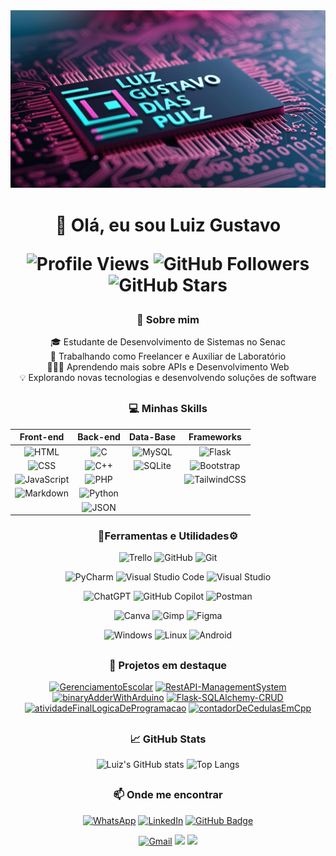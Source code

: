 <div align="center">
  <img src="./banner.jpg" alt="Banner" width="auto" />

  <p></p>
  <h1>👋 Olá, eu sou Luiz Gustavo 

  ![Profile Views](https://komarev.com/ghpvc/?username=luizGDpulz&color=blue)
  ![GitHub Followers](https://img.shields.io/github/followers/luizGDpulz?label=Followers&style=social)
  ![GitHub Stars](https://img.shields.io/github/stars/luizGDpulz?style=social)

  </h1>

  ### 🚀 Sobre mim

  <p>
    🎓 Estudante de Desenvolvimento de Sistemas no Senac<br>   
    💼 Trabalhando como Freelancer e Auxiliar de Laboratório<br>
    👨🏻‍💻 Aprendendo mais sobre APIs e Desenvolvimento Web<br>  
    💡 Explorando novas tecnologias e desenvolvendo soluções de software 
    </p> 

  <h2></h2>

  ### 💻 Minhas Skills

  | Front-end | Back-end | Data-Base | Frameworks |
  |:-:|:-:|:-:|:-:|
  | ![HTML](https://img.shields.io/badge/HTML-%23E34F26.svg?logo=html5&logoColor=white) | ![C](https://img.shields.io/badge/C-00599C?logo=c&logoColor=white) | ![MySQL](https://img.shields.io/badge/MySQL-4479A1?logo=mysql&logoColor=fff) | ![Flask](https://img.shields.io/badge/Flask-000?logo=flask&logoColor=fff) |
  | ![CSS](https://img.shields.io/badge/CSS-1572B6?logo=css3&logoColor=fff) | ![C++](https://img.shields.io/badge/C++-%2300599C.svg?logo=c%2B%2B&logoColor=white) | ![SQLite](https://img.shields.io/badge/SQLite-%2307405e.svg?logo=sqlite&logoColor=white) | ![Bootstrap](https://img.shields.io/badge/Bootstrap-7952B3?logo=bootstrap&logoColor=fff) |
  | ![JavaScript](https://img.shields.io/badge/JavaScript-F7DF1E?logo=javascript&logoColor=000) | ![PHP](https://img.shields.io/badge/php-%23777BB4.svg?&logo=php&logoColor=white) |  | ![TailwindCSS](https://img.shields.io/badge/Tailwind%20CSS-%2338B2AC.svg?logo=tailwind-css&logoColor=white) |
  | ![Markdown](https://img.shields.io/badge/Markdown-%23000000.svg?logo=markdown&logoColor=white) | ![Python](https://img.shields.io/badge/Python-3776AB?logo=python&logoColor=fff) | 
  | | ![JSON](https://img.shields.io/badge/JSON-000?logo=json&logoColor=fff) |

  ### 🔧Ferramentas e Utilidades⚙️

  ![Trello](https://img.shields.io/badge/Trello-0052CC?logo=trello&logoColor=fff)
  ![GitHub](https://img.shields.io/badge/-GitHub-333333?style=flat&logo=github)
  ![Git](https://img.shields.io/badge/-Git-333333?style=flat&logo=git)

  ![PyCharm](https://img.shields.io/badge/PyCharm-000?logo=pycharm&logoColor=fff)
  ![Visual Studio Code](https://custom-icon-badges.demolab.com/badge/Visual%20Studio%20Code-0078d7.svg?logo=vsc&logoColor=white)
  ![Visual Studio](https://custom-icon-badges.demolab.com/badge/Visual%20Studio-5C2D91.svg?&logo=visual-studio&logoColor=white)

  ![ChatGPT](https://img.shields.io/badge/ChatGPT-74aa9c?logo=openai&logoColor=white)
  ![GitHub Copilot](https://img.shields.io/badge/GitHub%20Copilot-000?logo=githubcopilot&logoColor=fff)
  ![Postman](https://img.shields.io/badge/-Postman-333333?style=flat&logo=postman)

  ![Canva](https://img.shields.io/badge/Canva-%2300C4CC.svg?&logo=Canva&logoColor=white)
  ![Gimp](https://img.shields.io/badge/Gimp-5C5543?logo=gimp&logoColor=white)
  ![Figma](https://img.shields.io/badge/Figma-F24E1E?logo=figma&logoColor=white)

  ![Windows](https://custom-icon-badges.demolab.com/badge/Windows-0078D6?logo=windows11&logoColor=white)
  ![Linux](https://img.shields.io/badge/Linux-FCC624?logo=linux&logoColor=black)
  ![Android](https://img.shields.io/badge/Android-3DDC84?logo=android&logoColor=white)


  <h2></h2>

  ### 🎯 Projetos em destaque

  [![GerenciamentoEscolar](https://github-readme-stats.vercel.app/api/pin/?username=luizGDpulz&repo=GerenciamentoEscolar&theme=radical)](https://github.com/luizGDpulz/GerenciamentoEscolar)
  [![RestAPI-ManagementSystem](https://github-readme-stats.vercel.app/api/pin/?username=luizGDpulz&repo=RestAPI-ManagementSystem&theme=radical)](https://github.com/luizGDpulz/RestAPI-ManagementSystem)
  [![binaryAdderWithArduino](https://github-readme-stats.vercel.app/api/pin/?username=luizGDpulz&repo=binaryAdderWithArduino&theme=radical)](https://github.com/luizGDpulz/binaryAdderWithArduino)
  [![Flask-SQLAlchemy-CRUD](https://github-readme-stats.vercel.app/api/pin/?username=luizGDpulz&repo=Flask-SQLAlchemy-CRUD&theme=radical)](https://github.com/luizGDpulz/Flask-SQLAlchemy-CRUD)
  [![atividadeFinalLogicaDeProgramacao](https://github-readme-stats.vercel.app/api/pin/?username=luizGDpulz&repo=atividadeFinalLogicaDeProgramacao&theme=radical)](https://github.com/luizGDpulz/atividadeFinalLogicaDeProgramacao)
  [![contadorDeCedulasEmCpp](https://github-readme-stats.vercel.app/api/pin/?username=luizGDpulz&repo=contadorDeCedulasEmCpp&theme=radical)](https://github.com/luizGDpulz/contadorDeCedulasEmCpp)


  <h2></h2>

  ### 📈 GitHub Stats

  ![Luiz's GitHub stats](https://github-readme-stats.vercel.app/api?username=luizGDpulz&show_icons=true&theme=radical)
  ![Top Langs](https://github-readme-stats.vercel.app/api/top-langs/?username=luizGDpulz&layout=compact&theme=radical)

  <h2></h2>

  ### 📫 Onde me encontrar

  [![WhatsApp](https://img.shields.io/badge/WhatsApp-25D366?logo=whatsapp&logoColor=white)](https://wa.me/5551992270465)
  [![LinkedIn](https://custom-icon-badges.demolab.com/badge/LinkedIn-0A66C2?logo=linkedin-white&logoColor=fff)](https://www.linkedin.com/in/luizpulz)
  [![GitHub Badge](https://img.shields.io/badge/-luizGDpulz-333?style=flat-square&logo=GitHub&logoColor=white&link=https://github.com/luizGDpulz)](https://github.com/luizGDpulz)

  [![Gmail](https://img.shields.io/badge/Gmail-D14836?logo=gmail&logoColor=white)](mailto:luizg.pulz@gmail.com) 
  ![](https://img.shields.io/badge/luizg.pulz%40gmail.com-red)
  ![](https://img.shields.io/badge/luizgustavodiaspulzoficial%40gmail.com-red)
  

</div>
